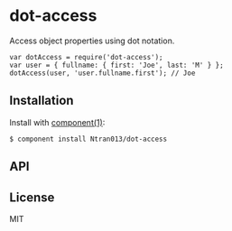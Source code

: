 # dot-access

  Access object properties using dot notation.
  
    var dotAccess = require('dot-access');
    var user = { fullname: { first: 'Joe', last: 'M' } };
    dotAccess(user, 'user.fullname.first'); // Joe

## Installation

  Install with [component(1)](http://component.io):

    $ component install Ntran013/dot-access

## API



## License

  MIT
